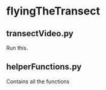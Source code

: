 # flyingTheTransect

## transectVideo.py
Run this.

## helperFunctions.py
Contains all the functions
